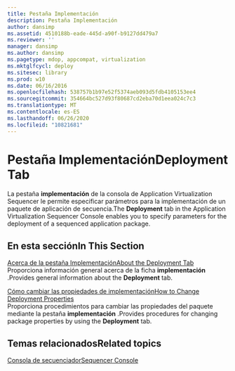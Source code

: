 ```yaml
---
title: Pestaña Implementación
description: Pestaña Implementación
author: dansimp
ms.assetid: 4510188b-eade-445d-a90f-b9127dd479a7
ms.reviewer: ''
manager: dansimp
ms.author: dansimp
ms.pagetype: mdop, appcompat, virtualization
ms.mktglfcycl: deploy
ms.sitesec: library
ms.prod: w10
ms.date: 06/16/2016
ms.openlocfilehash: 538757b1b97e52f5374aeb093d5fdb4105153ee4
ms.sourcegitcommit: 354664bc527d93f80687cd2eba70d1eea024c7c3
ms.translationtype: MT
ms.contentlocale: es-ES
ms.lasthandoff: 06/26/2020
ms.locfileid: "10821681"
---
```

# <span data-ttu-id="b7671-103">Pestaña Implementación</span><span class="sxs-lookup"><span data-stu-id="b7671-103">Deployment Tab</span></span>


<span data-ttu-id="b7671-104">La pestaña **implementación** de la consola de Application Virtualization Sequencer le permite especificar parámetros para la implementación de un paquete de aplicación de secuencia.</span><span class="sxs-lookup"><span data-stu-id="b7671-104">The **Deployment** tab in the Application Virtualization Sequencer Console enables you to specify parameters for the deployment of a sequenced application package.</span></span>

## <span data-ttu-id="b7671-105">En esta sección</span><span class="sxs-lookup"><span data-stu-id="b7671-105">In This Section</span></span>


<a href="" id="about-the-deployment-tab"></a>[<span data-ttu-id="b7671-106">Acerca de la pestaña Implementación</span><span class="sxs-lookup"><span data-stu-id="b7671-106">About the Deployment Tab</span></span>](about-the-deployment-tab.md)  
<span data-ttu-id="b7671-107">Proporciona información general acerca de la ficha **implementación** .</span><span class="sxs-lookup"><span data-stu-id="b7671-107">Provides general information about the **Deployment** tab.</span></span>

<a href="" id="how-to-change-deployment-properties"></a>[<span data-ttu-id="b7671-108">Cómo cambiar las propiedades de implementación</span><span class="sxs-lookup"><span data-stu-id="b7671-108">How to Change Deployment Properties</span></span>](how-to-change-deployment-properties.md)  
<span data-ttu-id="b7671-109">Proporciona procedimientos para cambiar las propiedades del paquete mediante la pestaña **implementación** .</span><span class="sxs-lookup"><span data-stu-id="b7671-109">Provides procedures for changing package properties by using the **Deployment** tab.</span></span>

## <span data-ttu-id="b7671-110">Temas relacionados</span><span class="sxs-lookup"><span data-stu-id="b7671-110">Related topics</span></span>


[<span data-ttu-id="b7671-111">Consola de secuenciador</span><span class="sxs-lookup"><span data-stu-id="b7671-111">Sequencer Console</span></span>](sequencer-console.md)

 

 





